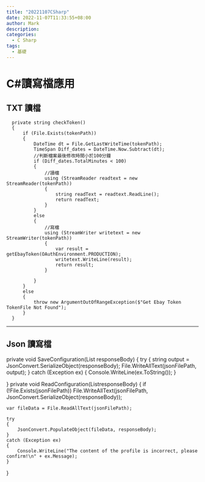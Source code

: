 ```yaml
---
title: "20221107CSharp"
date: 2022-11-07T11:33:55+08:00
author: Mark
description: 
categories:
  - C Sharp 
tags:
  - 基礎
---
```


# C#讀寫檔應用

## TXT 讀檔

```
  private string checkToken()
  {
      if (File.Exists(tokenPath))
      {
          DateTime dt = File.GetLastWriteTime(tokenPath);
          TimeSpan Diff_dates = DateTime.Now.Subtract(dt);
          //判斷檔案最後修改時間小於100分鐘
          if (Diff_dates.TotalMinutes < 100)
          {
              //讀檔
              using (StreamReader readtext = new StreamReader(tokenPath))
              {
                  string readText = readtext.ReadLine();
                  return readText;
              }
          }
          else
          {
              //寫檔
              using (StreamWriter writetext = new StreamWriter(tokenPath))
              {
                  var result = getEbayToken(OAuthEnvironment.PRODUCTION);
                  writetext.WriteLine(result);
                  return result;
              }

          }
      }
      else
      {
          throw new ArgumentOutOfRangeException($"Get Ebay Token TokenFile Not Found");
      }
  }
```

---

## Json 讀寫檔

private void SaveConfiguration(List<ResponseList> responseBody)
{
    try
    {
        string output = JsonConvert.SerializeObject(responseBody);
        File.WriteAllText(jsonFilePath, output);
    }
    catch (Exception ex)
    {
        Console.WriteLine(ex.ToString());
    }

}
private void ReadConfiguration(List<ResponseList>responseBody)
{
    if (!File.Exists(jsonFilePath)) File.WriteAllText(jsonFilePath, JsonConvert.SerializeObject(responseBody));

    var fileData = File.ReadAllText(jsonFilePath);

    try
    {
        JsonConvert.PopulateObject(fileData, responseBody);
    }
    catch (Exception ex)
    {
        Console.WriteLine("The content of the profile is incorrect, please confirm!\n" + ex.Message);
    }
}